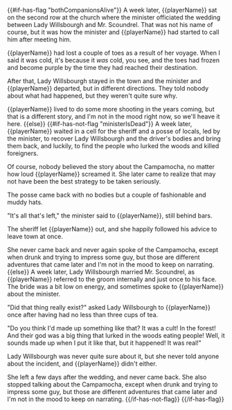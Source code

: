 {{#if-has-flag "bothCompanionsAlive"}}
A week later, {{playerName}} sat on the second row at the church where the minister officiated the wedding between Lady Willsbourgh and Mr. Scoundrel. That was not his name of course, but it was how the minister and {{playerName}} had started to call him after meeting him.

{{playerName}} had lost a couple of toes as a result of her voyage. When I said it was cold, it's because it _was_ cold, you see, and the toes had frozen and become purple by the time they had reached their destination.

After that, Lady Willsbourgh stayed in the town and the minister and {{playerName}} departed, but in different directions. They told nobody about what had happened, but they weren't quite sure why.

{{playerName}} lived to do some more shooting in the years coming, but that is a different story, and I'm not in the mood right now, so we'll heave it here.
{{else}}
{{#if-has-not-flag "ministerIsDead"}}
A week later, {{playerName}} waited in a cell for the sheriff and a posse of locals, led by the minister, to recover Lady Willsbourgh and the driver's bodies and bring them back, and luckily, to find the people who lurked the woods and killed foreigners.

Of course, nobody believed the story about the Campamocha, no matter how loud {{playerName}} screamed it. She later came to realize that may not have been the best strategy to be taken seriously.

The posse came back with no bodies but a couple of fashionable and muddy hats.

"It's all that's left," the minister said to {{playerName}}, still behind bars.

The sheriff let {{playerName}} out, and she happily followed his advice to leave town at once.

She never came back and never again spoke of the Campamocha, except when drunk and trying to impress some guy, but those are different adventures that came later and I'm not in the mood to keep on narrating.
{{else}}
A week later, Lady Willsbourgh married Mr. Scoundrel, as {{playerName}} referred to the groom internally and just once to his face. The bride was a bit low on energy, and sometimes spoke to {{playerName}} about the minister.

"Did that thing really exist?" asked Lady Willsbourgh to {{playerName}} once after having had no less than three cups of tea.

"Do you think I'd made up something like that? It was a cult! In the forest! And their god was a big thing that lurked in the woods eating people! Well, it sounds made up when I put it like that, but it happened! It was real!"

Lady Willsbourgh was never quite sure about it, but she never told anyone about the incident, and {{playerName}} didn't either.

She left a few days after the wedding, and never came back. She also stopped talking about the Campamocha, except when drunk and trying to impress some guy, but those are different adventures that came later and I'm not in the mood to keep on narrating.
{{/if-has-not-flag}}
{{/if-has-flag}}

